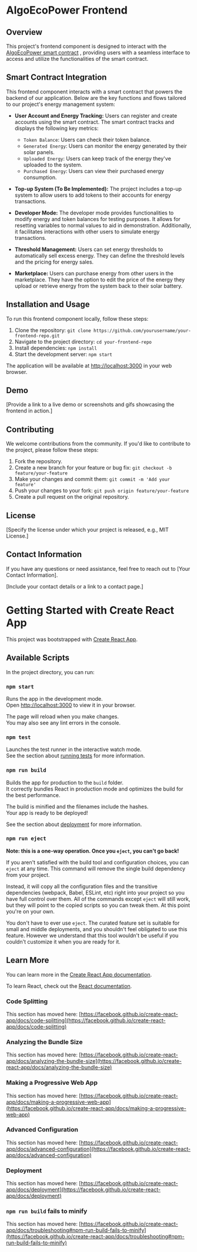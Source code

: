 # AlgoEcoPower Frontend

## Overview

This project's frontend component is designed to interact with the [AlgoEcoPower smart contract](https://github.com/JackyChung2003/AlgoEcoPower/tree/main/Backend)
, providing users with a seamless interface to access and utilize the functionalities of the smart contract.

## Smart Contract Integration

This frontend component interacts with a smart contract that powers the backend of our application. Below are the key functions and flows tailored to our project's energy management system:

- **User Account and Energy Tracking:** Users can register and create accounts using the smart contract. The smart contract tracks and displays the following key metrics:
  - `Token Balance`: Users can check their token balance.
  - `Generated Energy`: Users can monitor the energy generated by their solar panels.
  - `Uploaded Energy`: Users can keep track of the energy they've uploaded to the system.
  - `Purchased Energy`: Users can view their purchased energy consumption.

- **Top-up System (To Be Implemented):** The project includes a top-up system to allow users to add tokens to their accounts for energy transactions.

- **Developer Mode:** The developer mode provides functionalities to modify energy and token balances for testing purposes. It allows for resetting variables to normal values to aid in demonstration. Additionally, it facilitates interactions with other users to simulate energy transactions.

- **Threshold Management:** Users can set energy thresholds to automatically sell excess energy. They can define the threshold levels and the pricing for energy sales.

- **Marketplace:** Users can purchase energy from other users in the marketplace. They have the option to edit the price of the energy they upload or retrieve energy from the system back to their solar battery.


## Installation and Usage

To run this frontend component locally, follow these steps:

1. Clone the repository: `git clone https://github.com/yourusername/your-frontend-repo.git`
2. Navigate to the project directory: `cd your-frontend-repo`
3. Install dependencies: `npm install`
4. Start the development server: `npm start`

The application will be available at [http://localhost:3000](http://localhost:3000) in your web browser.

## Demo

[Provide a link to a live demo or screenshots and gifs showcasing the frontend in action.]

## Contributing

We welcome contributions from the community. If you'd like to contribute to the project, please follow these steps:

1. Fork the repository.
2. Create a new branch for your feature or bug fix: `git checkout -b feature/your-feature`
3. Make your changes and commit them: `git commit -m 'Add your feature'`
4. Push your changes to your fork: `git push origin feature/your-feature`
5. Create a pull request on the original repository.

## License

[Specify the license under which your project is released, e.g., MIT License.]

## Contact Information

If you have any questions or need assistance, feel free to reach out to [Your Contact Information].

[Include your contact details or a link to a contact page.]




# Getting Started with Create React App

This project was bootstrapped with [Create React App](https://github.com/facebook/create-react-app).

## Available Scripts

In the project directory, you can run:

### `npm start`

Runs the app in the development mode.\
Open [http://localhost:3000](http://localhost:3000) to view it in your browser.

The page will reload when you make changes.\
You may also see any lint errors in the console.

### `npm test`

Launches the test runner in the interactive watch mode.\
See the section about [running tests](https://facebook.github.io/create-react-app/docs/running-tests) for more information.

### `npm run build`

Builds the app for production to the `build` folder.\
It correctly bundles React in production mode and optimizes the build for the best performance.

The build is minified and the filenames include the hashes.\
Your app is ready to be deployed!

See the section about [deployment](https://facebook.github.io/create-react-app/docs/deployment) for more information.

### `npm run eject`

**Note: this is a one-way operation. Once you `eject`, you can't go back!**

If you aren't satisfied with the build tool and configuration choices, you can `eject` at any time. This command will remove the single build dependency from your project.

Instead, it will copy all the configuration files and the transitive dependencies (webpack, Babel, ESLint, etc) right into your project so you have full control over them. All of the commands except `eject` will still work, but they will point to the copied scripts so you can tweak them. At this point you're on your own.

You don't have to ever use `eject`. The curated feature set is suitable for small and middle deployments, and you shouldn't feel obligated to use this feature. However we understand that this tool wouldn't be useful if you couldn't customize it when you are ready for it.

## Learn More

You can learn more in the [Create React App documentation](https://facebook.github.io/create-react-app/docs/getting-started).

To learn React, check out the [React documentation](https://reactjs.org/).

### Code Splitting

This section has moved here: [https://facebook.github.io/create-react-app/docs/code-splitting](https://facebook.github.io/create-react-app/docs/code-splitting)

### Analyzing the Bundle Size

This section has moved here: [https://facebook.github.io/create-react-app/docs/analyzing-the-bundle-size](https://facebook.github.io/create-react-app/docs/analyzing-the-bundle-size)

### Making a Progressive Web App

This section has moved here: [https://facebook.github.io/create-react-app/docs/making-a-progressive-web-app](https://facebook.github.io/create-react-app/docs/making-a-progressive-web-app)

### Advanced Configuration

This section has moved here: [https://facebook.github.io/create-react-app/docs/advanced-configuration](https://facebook.github.io/create-react-app/docs/advanced-configuration)

### Deployment

This section has moved here: [https://facebook.github.io/create-react-app/docs/deployment](https://facebook.github.io/create-react-app/docs/deployment)

### `npm run build` fails to minify

This section has moved here: [https://facebook.github.io/create-react-app/docs/troubleshooting#npm-run-build-fails-to-minify](https://facebook.github.io/create-react-app/docs/troubleshooting#npm-run-build-fails-to-minify)
